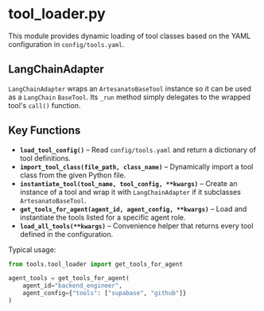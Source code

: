 # tool_loader.py

This module provides dynamic loading of tool classes based on the YAML
configuration in `config/tools.yaml`.

## LangChainAdapter

`LangChainAdapter` wraps an `ArtesanatoBaseTool` instance so it can be used as a
`LangChain` `BaseTool`. Its `_run` method simply delegates to the wrapped tool's
`call()` function.

## Key Functions

- **`load_tool_config()`** – Read `config/tools.yaml` and return a dictionary of
  tool definitions.
- **`import_tool_class(file_path, class_name)`** – Dynamically import a tool
  class from the given Python file.
- **`instantiate_tool(tool_name, tool_config, **kwargs)`** – Create an instance
  of a tool and wrap it with `LangChainAdapter` if it subclasses
  `ArtesanatoBaseTool`.
- **`get_tools_for_agent(agent_id, agent_config, **kwargs)`** – Load and
  instantiate the tools listed for a specific agent role.
- **`load_all_tools(**kwargs)`** – Convenience helper that returns every tool
  defined in the configuration.

Typical usage:

```python
from tools.tool_loader import get_tools_for_agent

agent_tools = get_tools_for_agent(
    agent_id="backend_engineer",
    agent_config={"tools": ["supabase", "github"]}
)
```
